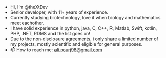 - Hi, I’m @theXtDev
- Senior developer, with 11+ years of experience.
- Currently studying biotechnology, love it when biology and mathematics meet eachother.
- I have solid experience in python, java, C, C++, R, Matlab, Swift, kotlin, PHP, .NET, RDMS and the list goes on!
- Due to the non-disclosure agreements, i only share a limited number of my projects,  mostly scientific and eligible for general purposes.
- 📫 How to reach me: ali.pourj98@gmail.com



